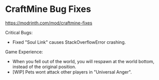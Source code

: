 # CraftMine Bug Fixes

https://modrinth.com/mod/craftmine-fixes

Critical Bugs:

- Fixed "Soul Link" causes StackOverflowError crashing.

Game Experience:

- When you fell out of the world, you will respawn at the world bottom, instead of the original position.
- [WIP] Pets wont attack other players in "Universal Anger".

